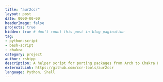 ```yaml
---
title: "aur2ccr"
layout: post
date: 0000-00-00
headerImage: false
projects: true
hidden: true # don't count this post in blog pagination
tag:
- python-script
- bash-script
- chakra
category: project
author: rshipp
description: A helper script for porting packages from Arch to Chakra Linux.
externalLink: https://github.com/ccr-tools/aur2ccr
language: Python, Shell
---
```

